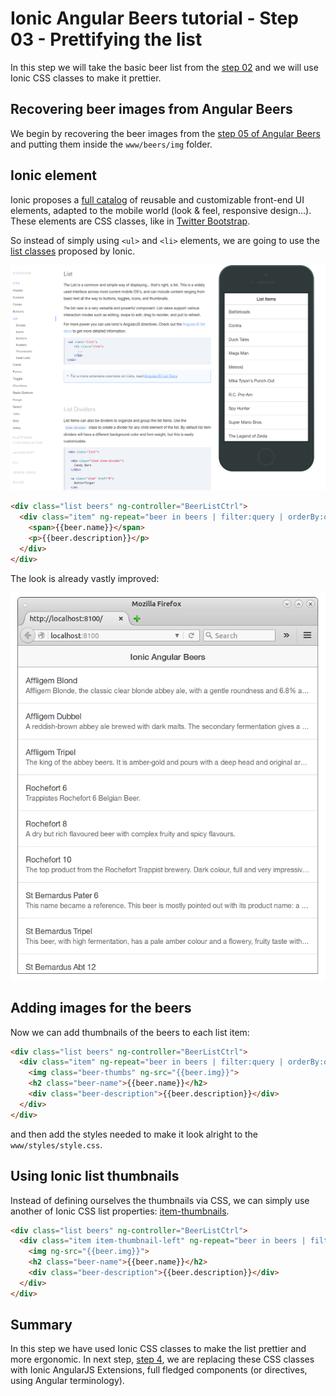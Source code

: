 #  Ionic Angular Beers tutorial - Step 03 - Prettifying the list

In this step we will take the basic beer list from the [step 02](./step-02) and we will use Ionic CSS classes to make it prettier.

## Recovering beer images from Angular Beers

We begin by recovering the beer images from the [step 05 of Angular Beers](https://github.com/LostInBrittany/angular-beers/tree/master/step-05) and putting them inside the `www/beers/img` folder.

## Ionic element

Ionic proposes a [full catalog](http://ionicframework.com/docs/components/) of reusable and customizable front-end UI elements, adapted to the mobile world (look & feel, responsive design...). These elements are CSS classes, like in <a href="http://getbootstrap.com/">Twitter Bootstrap</a>.

So instead of simply using `<ul>` and `<li>` elements, we are going to use the [list classes](http://ionicframework.com/docs/components/#list) proposed by Ionic.

![list classes elements](../img/step-03-01.png)

```html
<div class="list beers" ng-controller="BeerListCtrl">
  <div class="item" ng-repeat="beer in beers | filter:query | orderBy:orderProp">
    <span>{{beer.name}}</span>
    <p>{{beer.description}}</p>
  </div>
</div>
```

The look is already vastly improved:

![Beer list with list classes](../img/step-03-02.png)

## Adding images for the beers

Now we can add thumbnails of the beers to each list item:

```html
<div class="list beers" ng-controller="BeerListCtrl">
  <div class="item" ng-repeat="beer in beers | filter:query | orderBy:orderProp">
    <img class="beer-thumbs" ng-src="{{beer.img}}">
    <h2 class="beer-name">{{beer.name}}</h2>
    <div class="beer-description">{{beer.description}}</div>
  </div>
</div>
```

and then add the styles needed to make it look alright to the `www/styles/style.css`.

## Using Ionic list thumbnails

Instead of defining ourselves the thumbnails via CSS, we can simply use another of Ionic CSS list properties:
[item-thumbnails](http://ionicframework.com/docs/components/#item-thumbnails).

```html
<div class="list beers" ng-controller="BeerListCtrl">
  <div class="item item-thumbnail-left" ng-repeat="beer in beers | filter:query | orderBy:orderProp">
    <img ng-src="{{beer.img}}">
    <h2 class="beer-name">{{beer.name}}</h2>
    <div class="beer-description">{{beer.description}}</div>
  </div>
</div>
```

## Summary

In this step we have used Ionic CSS classes to make the list prettier and more ergonomic. In next step, [step 4](../step-04),
we are replacing these CSS classes with Ionic AngularJS Extensions, full fledged components (or directives, using Angular terminology).
